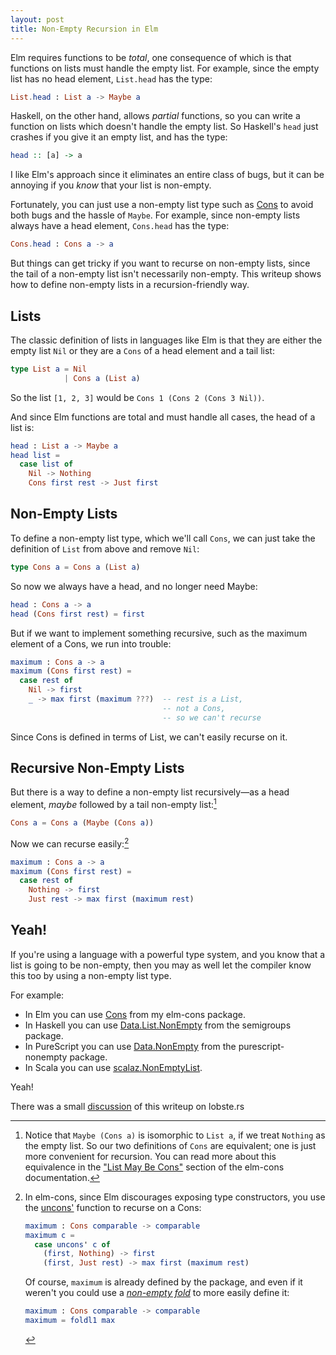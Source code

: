 ```yaml
---
layout: post
title: Non-Empty Recursion in Elm
---
```


Elm requires functions to be *total*, one consequence of which is that functions on lists must handle the empty list. For example, since the empty list has no head element, `List.head` has the type:

```elm
List.head : List a -> Maybe a
```

Haskell, on the other hand, allows *partial* functions, so you can write a function on lists which doesn't handle the empty list. So Haskell's `head` just crashes if you give it an empty list, and has the type:

```haskell
head :: [a] -> a
```

I like Elm's approach since it eliminates an entire class of bugs, but it can be annoying if you *know* that your list is non-empty.

Fortunately, you can just use a non-empty list type such as [Cons](http://package.elm-lang.org/packages/hrldcpr/elm-cons/latest/Cons) to avoid both bugs and the hassle of `Maybe`. For example, since non-empty lists always have a head element, `Cons.head` has the type:

```elm
Cons.head : Cons a -> a
```

But things can get tricky if you want to recurse on non-empty lists, since the tail of a non-empty list isn't necessarily non-empty. This writeup shows how to define non-empty lists in a recursion-friendly way.


## Lists

The classic definition of lists in languages like Elm is that they are either the empty list `Nil` or they are a `Cons` of a head element and a tail list:

```elm
type List a = Nil
            | Cons a (List a)
```

So the list `[1, 2, 3]` would be `Cons 1 (Cons 2 (Cons 3 Nil))`.

And since Elm functions are total and must handle all cases, the head of a list is:

```elm
head : List a -> Maybe a
head list =
  case list of
    Nil -> Nothing
    Cons first rest -> Just first
```


## Non-Empty Lists

To define a non-empty list type, which we'll call `Cons`, we can just take the definition of `List` from above and remove `Nil`:

```elm
type Cons a = Cons a (List a)
```

So now we always have a head, and no longer need Maybe:

```elm
head : Cons a -> a
head (Cons first rest) = first
```

But if we want to implement something recursive, such as the maximum element of a Cons, we run into trouble:

```elm
maximum : Cons a -> a
maximum (Cons first rest) =
  case rest of
    Nil -> first
    _ -> max first (maximum ???)  -- rest is a List,
                                  -- not a Cons,
                                  -- so we can't recurse
```

Since Cons is defined in terms of List, we can't easily recurse on it.


## Recursive Non-Empty Lists

But there is a way to define a non-empty list recursively—as a head element, *maybe* followed by a tail non-empty list:[^1]

```elm
Cons a = Cons a (Maybe (Cons a))
```

Now we can recurse easily:[^2]

```elm
maximum : Cons a -> a
maximum (Cons first rest) =
  case rest of
    Nothing -> first
    Just rest -> max first (maximum rest)
```


## Yeah!

If you're using a language with a powerful type system, and you know that a list is going to be non-empty, then you may as well let the compiler know this too by using a non-empty list type.

For example:

- In Elm you can use [Cons](http://package.elm-lang.org/packages/hrldcpr/elm-cons/latest/Cons) from my elm-cons package.
- In Haskell you can use [Data.List.NonEmpty](http://hackage.haskell.org/package/semigroups) from the semigroups package.
- In PureScript you can use [Data.NonEmpty](https://github.com/purescript-contrib/purescript-nonempty/blob/master/src/Data/NonEmpty.purs) from the purescript-nonempty package.
- In Scala you can use [scalaz.NonEmptyList](https://oss.sonatype.org/service/local/repositories/releases/archive/org/scalaz/scalaz_2.11/7.2.4/scalaz_2.11-7.2.4-javadoc.jar/!/index.html#scalaz.NonEmptyList).

Yeah!

There was a small [discussion](https://lobste.rs/s/wjuqbj/non_empty_recursion_elm) of this writeup on lobste.rs


[^1]: Notice that `Maybe (Cons a)` is isomorphic to `List a`, if we treat `Nothing` as the empty list. So our two definitions of `Cons` are equivalent; one is just more convenient for recursion. You can read more about this equivalence in the ["List May Be Cons"](http://package.elm-lang.org/packages/hrldcpr/elm-cons/latest/Cons#list-may-be-cons) section of the elm-cons documentation.


[^2]:
    In elm-cons, since Elm discourages exposing type constructors, you use the [uncons'](http://package.elm-lang.org/packages/hrldcpr/elm-cons/latest/Cons#uncons') function to recurse on a Cons:

    ```elm
    maximum : Cons comparable -> comparable
    maximum c =
      case uncons' c of
        (first, Nothing) -> first
        (first, Just rest) -> max first (maximum rest)
    ```

    Of course, `maximum` is already defined by the package, and even if it weren't you could use a [*non-empty fold*](http://package.elm-lang.org/packages/hrldcpr/elm-cons/latest/Cons#convenient-folding) to more easily define it:

    ```elm
    maximum : Cons comparable -> comparable
    maximum = foldl1 max
    ```
